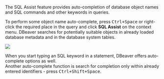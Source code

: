 The SQL Assist feature provides auto-completion of database object names and SQL commands and other keywords in queries.
 
To perform some object name auto-complete, press <kbd>Ctrl+Space</kbd> or right-click the required place in the query and click **SQL Assist** on the context menu. DBeaver searches for potentially suitable objects in already loaded database metadata and in the database system tables. 

<img src="https://www.dropbox.com/s/p0pzgztwp4w9ivv/SQL%20Assist.png?raw=1"/>

When you start typing an SQL keyword in a statement, DBeaver offers auto-complete options as well.  
Another auto-complete function is search for completion only within already entered identifiers - press <kbd>Ctrl+Shift+Space</kbd>.  

